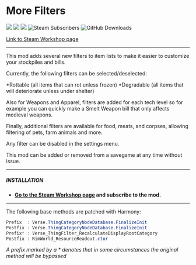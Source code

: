 # More Filters
![](https://img.shields.io/badge/Mod_Version-{ReleaseVersion}-blue.svg)
![](https://img.shields.io/badge/Built_for_RimWorld-{GameVersion}-blue.svg)
![](https://img.shields.io/badge/Powered_by_Harmony-{HarmonyVersion}-blue.svg)
![Steam Subscribers](https://img.shields.io/badge/dynamic/xml.svg?label=Steam+Subscribers&query=//table/tr[2]/td[1]&colorB=blue&url=https://steamcommunity.com/sharedfiles/filedetails/%3Fid=1911734422&suffix=+total)
![GitHub Downloads](https://img.shields.io/github/downloads/Jaxe-Dev/MoreFilters/total.svg?colorB=blue&label=GitHub+Downloads)

[Link to Steam Workshop page](https://steamcommunity.com/sharedfiles/filedetails/?id=1911734422)

---

This mod adds several new filters to item lists to make it easier to customize your stockpiles and bills.

Currently, the following filters can be selected/deselected:

*Rottable (all items that can rot unless frozen)
*Degradable (all items that will deteriorate unless under shelter)

Also for Weapons and Apparel, filters are added for each tech level so for example you can quickly make a Smelt Weapon bill that only affects medieval weapons.

Finally, additional filters are available for food, meats, and corpses, allowing filtering of pets, farm animals and more.

Any filter can be disabled in the settings menu.

This mod can be added or removed from a savegame at any time without issue.

---

##### INSTALLATION
- **[Go to the Steam Workshop page](https://steamcommunity.com/sharedfiles/filedetails/?id=1911734422) and subscribe to the mod.**

---

The following base methods are patched with Harmony:
```C#
Prefix  : Verse.ThingCategoryNodeDatabase.FinalizeInit
Postfix : Verse.ThingCategoryNodeDatabase.FinalizeInit
Prefix* : Verse_ThingFilter_RecalculateDisplayRootCategory
Postfix : RimWorld_ResourceReadout.ctor
```
*A prefix marked by a \* denotes that in some circumstances the original method will be bypassed*